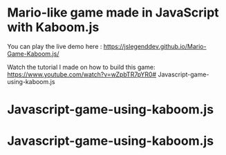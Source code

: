 # Mario-like game made in JavaScript with Kaboom.js
You can play the live demo here : https://jslegenddev.github.io/Mario-Game-Kaboom.js/

Watch the tutorial I made on how to build this game: https://www.youtube.com/watch?v=wZpbTR7pYR0# Javascript-game-using-kaboom.js
# Javascript-game-using-kaboom.js
# Javascript-game-using-kaboom.js
